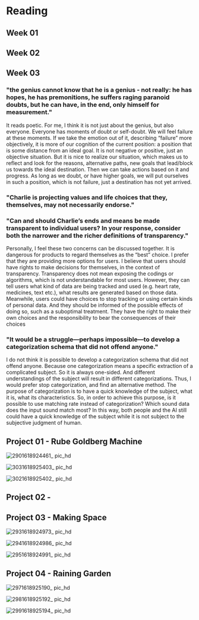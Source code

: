 # Reading
## Week 01
## Week 02
## Week 03
### "the genius cannot know that he is a genius - not really: he has hopes, he has premonitions, he suffers raging paranoid doubts, but he can have, in the end, only himself for measurement."

It reads poetic. For me, I think it is not just about the genius, but also everyone. Everyone has moments of doubt or self-doubt. We will feel failure at these moments. If we take the emotion out of it, describing “failure” more objectively, it is more of our cognition of the current position: a position that is some distance from an ideal goal. It is not negative or positive, just an objective situation. But it is nice to realize our situation, which makes us to reflect and look for the reasons, alternative paths, new goals that lead/block us towards the ideal destination. Then we can take actions based on it and progress. As long as we doubt, or have higher goals, we will put ourselves in such a position, which is not failure, just a destination has not yet arrived.

### "Charlie is projecting values and life choices that they, themselves, may not necessarily endorse."
### "Can and should Charlie’s ends and means be made transparent to individual users? In your response, consider both the narrower and the richer definitions of transparency."

Personally, I feel these two concerns can be discussed together. It is dangerous for products to regard themselves as the “best” choice. I prefer that they are providing more options for users. I believe that users should have rights to make decisions for themselves, in the context of transparency. Transparency does not mean exposing the codings or algorithms, which is not understandable for most users. However, they can tell users what kind of data are being tracked and used (e.g. heart rate, medicines, text etc.), what results are generated based on those data. Meanwhile, users could have choices to stop tracking or using certain kinds of personal data. And they should be informed of the possible effects of doing so, such as a suboptimal treatment. They have the right to make their own choices and the responsibility to bear the consequences of their choices

### "It would be a struggle—perhaps impossible—to develop a categorization schema that did not offend anyone."

I do not think it is possible to develop a categorization schema that did not offend anyone. Because one categorization means a specific extraction of a complicated subject. So it is always one-sided. And different understandings of the subject will result in different categorizations. Thus, I would prefer stop categorization, and find an alternative method. The purpose of categorization is to have a quick knowledge of the subject, what it is, what its characteristics. So, in order to achieve this purpose, is it possible to use matching rate instead of categorization? Which sound data does the input sound match most? In this way, both people and the AI still could have a quick knowledge of the subject while it is not subject to the subjective judgment of human.

## Project 01 - Rube Goldberg Machine
![2901618924461_ pic_hd](https://user-images.githubusercontent.com/77864885/115404083-d6c56780-a1a1-11eb-908e-7d99f57596bf.jpg)

![3031618925403_ pic_hd](https://user-images.githubusercontent.com/77864885/115404365-1e4bf380-a1a2-11eb-8d7f-4c128d9a8b0e.jpg)

![3021618925402_ pic_hd](https://user-images.githubusercontent.com/77864885/115404323-1429f500-a1a2-11eb-8e99-640e00b86b7e.jpg)



## Project 02 - 


## Project 03 - Making Space
![2931618924973_ pic_hd](https://user-images.githubusercontent.com/77864885/115404563-4cc9ce80-a1a2-11eb-9ee4-7c31ad91d0b4.jpg)

![2941618924986_ pic_hd](https://user-images.githubusercontent.com/77864885/115404596-54897300-a1a2-11eb-8fd1-cc46afcc444a.jpg)

![2951618924991_ pic_hd](https://user-images.githubusercontent.com/77864885/115404623-5ce1ae00-a1a2-11eb-8492-3f9c41518637.jpg)


## Project 04 - Raining Garden
![2971618925190_ pic_hd](https://user-images.githubusercontent.com/77864885/115404732-75ea5f00-a1a2-11eb-9779-3dc6954d2153.jpg)

![2981618925192_ pic_hd](https://user-images.githubusercontent.com/77864885/115404757-7b47a980-a1a2-11eb-861a-72f078a3875d.jpg)

![2991618925194_ pic_hd](https://user-images.githubusercontent.com/77864885/115404786-80a4f400-a1a2-11eb-90be-8fc7a138ff53.jpg)


